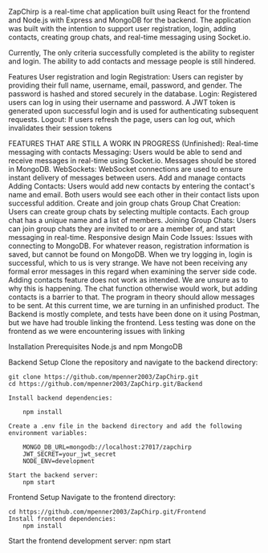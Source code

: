 ZapChirp is a real-time chat application built using React for the frontend and Node.js with Express and MongoDB for the backend. The application was built with the intention to support user registration, login, adding contacts, creating group chats, and real-time messaging using Socket.io.

Currently, The only criteria successfully completed is the ability to register and login.  The ability to add contacts and message people is still hindered.

Features
    User registration and login
        Registration: Users can register by providing their full name, username, email, password, and gender. The password is hashed and stored securely in the database.
        Login: Registered users can log in using their username and password. A JWT token is generated upon successful login and is used for authenticating subsequent requests.
        Logout: If users refresh the page, users can log out, which invalidates their session tokens


FEATURES THAT ARE STILL A WORK IN PROGRESS (Unfinished):
    Real-time messaging with contacts
        Messaging: Users would be able to send and receive messages in real-time using Socket.io. Messages should be stored in MongoDB.
        WebSockets: WebSocket connections are used to ensure instant delivery of messages between users.
    Add and manage contacts
        Adding Contacts: Users would add new contacts by entering the contact's name and email. Both users would see each other in their contact lists upon successful addition.
    Create and join group chats
        Group Chat Creation: Users can create group chats by selecting multiple contacts. Each group chat has a unique name and a list of members.
        Joining Group Chats: Users can join group chats they are invited to or are a member of, and start messaging in real-time.
    Responsive design
Main Code Issues:
    Issues with connecting to MongoDB.  For whatever reason, registration information is saved, but cannot be found on MongoDB.  When we try logging in, login is successful, which to us is very strange.  We have not been receiving any formal error messages in this regard when examining the server side code.
    Adding contacts feature does not work as intended.  We are unsure as to why this is happening.
    The chat function otherwise would work, but adding contacts is a barrier to that.  The program in theory should allow messages to be sent.
    At this current time, we are turning in an unfinished product.  The Backend is mostly complete, and tests have been done on it using Postman, but we have had trouble linking the frontend. Less testing was done on the frontend as we were encountering issues with linking

Installation
    Prerequisites
        Node.js and npm
        MongoDB

Backend Setup
    Clone the repository and navigate to the backend directory:

    git clone https://github.com/mpenner2003/ZapChirp.git
    cd https://github.com/mpenner2003/ZapChirp.git/Backend

    Install backend dependencies:

        npm install

    Create a .env file in the backend directory and add the following environment variables:

        MONGO_DB_URL=mongodb://localhost:27017/zapchirp
        JWT_SECRET=your_jwt_secret
        NODE_ENV=development

    Start the backend server:
        npm start

Frontend Setup
    Navigate to the frontend directory:

    cd https://github.com/mpenner2003/ZapChirp.git/Frontend
    Install frontend dependencies:
        npm install

Start the frontend development server:
    npm start
